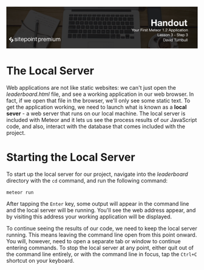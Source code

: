 ![](headings/3.3.png)

# The Local Server

Web applications are not like static websites: we can't just open the *leaderboard.html* file, and see a working application in our web browser. In fact, if we open that file in the browser, we'll only see some static text. To get the application working, we need to launch what is known as a **local sever** - a web server that runs on our local machine. The local server is included with Meteor and it lets us see the process results of our JavaScript code, and also, interact with the database that comes included with the project.

# Starting the Local Server

To start up the local server for our project, navigate into the *leaderboard* directory with the `cd` command, and run the following command:

```
meteor run
```

After tapping the `Enter` key, some output will appear in the command line and the local server will be running. You'll see the web address appear, and by visiting this address your working application will be displayed.

To continue seeing the results of our code, we need to keep the local server running. This means leaving the command line open from this point onward. You will, however, need to open a separate tab or window to continue entering commands. To stop the local server at any point, either quit out of the command line entirely, or with the command line in focus, tap the `Ctrl+C` shortcut on your keyboard.